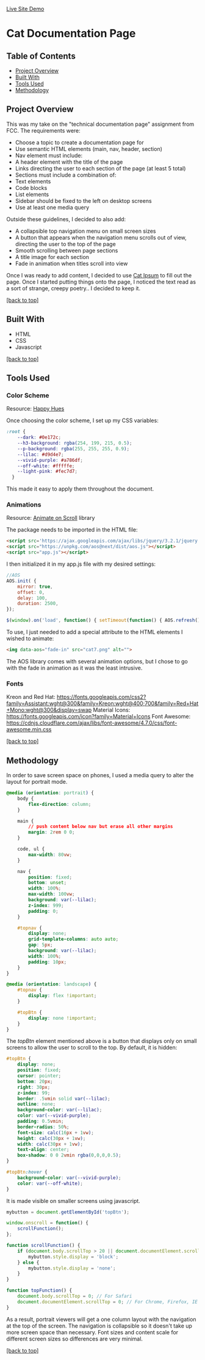 [Live Site Demo](https://souperstition.github.io/Cat-Documentation-Page/)

# Cat Documentation Page

## Table of Contents 

- [Project Overview](#project-overview)
- [Built With](#built-with)
- [Tools Used](#tools-used)
- [Methodology](#methodology)

## Project Overview 

This was my take on the "technical documentation page" assignment from FCC. The requirements were:

- Choose a topic to create a documentation page for
- Use semantic HTML elements (main, nav, header, section)
- Nav element must include:
 - A header element with the title of the page
 - Links directing the user to each section of the page (at least 5 total)
- Sections must include a combination of: 
 - Text elements
 - Code blocks
 - List elements
- Sidebar should be fixed to the left on desktop screens
- Use at least one media query

Outside these guidelines, I decided to also add:
- A collapsible top navigation menu on small screen sizes
- A button that appears when the navigation menu scrolls out of view, directing the user to the top of the page
- Smooth scrolling between page sections
- A title image for each section
- Fade in animation when titles scroll into view

Once I was ready to add content, I decided to use [Cat Ipsum](http://www.catipsum.com/) to fill out the page. Once I started putting things onto the page, I noticed the text read as a sort of strange, creepy poetry.. I decided to keep it.

[[back to top]](#table-of-contents)

## Built With

- HTML
- CSS
- Javascript

[[back to top]](#table-of-contents)

## Tools Used

### Color Scheme

Resource: [Happy Hues](https://www.happyhues.co/) 

Once choosing the color scheme, I set up my CSS variables:

~~~css
:root {
    --dark: #0e172c;
    --h3-background: rgba(254, 199, 215, 0.5);
    --p-background: rgba(255, 255, 255, 0.9);
    --lilac: #d9d4e7;
    --vivid-purple: #a786df;
    --off-white: #fffffe;
    --light-pink: #fec7d7;
  }
~~~

This made it easy to apply them throughout the document.

### Animations 

Resource: [Animate on Scroll](https://michalsnik.github.io/aos/) library

The package needs to be imported in the HTML file:

~~~html
<script src='https://ajax.googleapis.com/ajax/libs/jquery/3.2.1/jquery.min.js'></script>
<script src="https://unpkg.com/aos@next/dist/aos.js"></script>
<script src="app.js"></script>
~~~

I then initialized it in my app.js file with my desired settings:

~~~js
//AOS
AOS.init( {
    mirror: true,
    offset: 0,
    delay: 100,
    duration: 2500,
});

$(window).on('load', function() { setTimeout(function() { AOS.refresh(); }, 500); });
~~~

To use, I just needed to add a special attribute to the HTML elements I wished to animate:

~~~html
<img data-aos="fade-in" src="cat7.png" alt="">
~~~

The AOS library comes with several animation options, but I chose to go with the fade in animation as it was the least intrusive.

### Fonts

Kreon and Red Hat: https://fonts.googleapis.com/css2?family=Assistant:wght@300&family=Kreon:wght@400;700&family=Red+Hat+Mono:wght@300&display=swap 
Material Icons: https://fonts.googleapis.com/icon?family=Material+Icons
Font Awesome: https://cdnjs.cloudflare.com/ajax/libs/font-awesome/4.7.0/css/font-awesome.min.css

[[back to top]](#table-of-contents)

## Methodology 

In order to save screen space on phones, I used a media query to alter the layout for portrait mode. 

~~~css
@media (orientation: portrait) {
    body {
        flex-direction: column;
    }

    main {
        // push content below nav but erase all other margins
        margin: 2rem 0 0; 
    }

    code, ul {
        max-width: 80vw;
    }

    nav {
        position: fixed;
        bottom: unset;
        width: 100%;
        max-width: 100vw;
        background: var(--lilac);
        z-index: 999;
        padding: 0;
    }

    #topnav {
        display: none;
        grid-template-columns: auto auto;
        gap: 5px;
        background: var(--lilac);
        width: 100%;
        padding: 10px;
    }
}

@media (orientation: landscape) {
    #topnav {
        display: flex !important;
    }

    #topBtn {
        display: none !important;
    }
}
~~~

The *topBtn* element mentioned above is a button that displays only on small screens to allow the user to scroll to the top. By default, it is hidden:

~~~css
#topBtn {
    display: none; 
    position: fixed;
    cursor: pointer; 
    bottom: 20px; 
    right: 30px; 
    z-index: 99; 
    border: .5vmin solid var(--lilac);
    outline: none; 
    background-color: var(--lilac); 
    color: var(--vivid-purple); 
    padding: 0.5vmin; 
    border-radius: 50%; 
    font-size: calc(16px + 1vw); 
    height: calc(30px + 1vw);
    width: calc(30px + 1vw);
    text-align: center;
    box-shadow: 0 0 2vmin rgba(0,0,0,0.5);
}

#topBtn:hover {
    background-color: var(--vivid-purple); 
    color: var(--off-white);
}
~~~

It is made visible on smaller screens using javascript.

~~~js
mybutton = document.getElementById('topBtn');

window.onscroll = function() {
	scrollFunction();
};

function scrollFunction() {
	if (document.body.scrollTop > 20 || document.documentElement.scrollTop > 20) {
		mybutton.style.display = 'block';
	} else {
		mybutton.style.display = 'none';
	}
}

function topFunction() {
	document.body.scrollTop = 0; // For Safari
	document.documentElement.scrollTop = 0; // For Chrome, Firefox, IE and Opera
}
~~~

As a result, portrait viewers will get a one column layout with the navigation at the top of the screen. The navigation is collapsible so it doesn't take up more screen space than necessary. Font sizes and content scale for different screen sizes so differences are very minimal.

[[back to top]](#table-of-contents)



 

